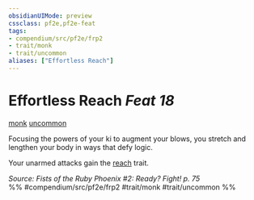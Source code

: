 ```yaml
---
obsidianUIMode: preview
cssclass: pf2e,pf2e-feat
tags:
- compendium/src/pf2e/frp2
- trait/monk
- trait/uncommon
aliases: ["Effortless Reach"]
---
```

# Effortless Reach  *Feat 18*  
[monk](../../rules/traits/monk.md)  [uncommon](../../rules/traits/uncommon.md)  


Focusing the powers of your ki to augment your blows, you stretch and lengthen your body in ways that defy logic.

Your unarmed attacks gain the [reach](../../rules/traits/reach.md) trait.

*Source: Fists of the Ruby Phoenix #2: Ready? Fight! p. 75*  
%% #compendium/src/pf2e/frp2 #trait/monk #trait/uncommon %%